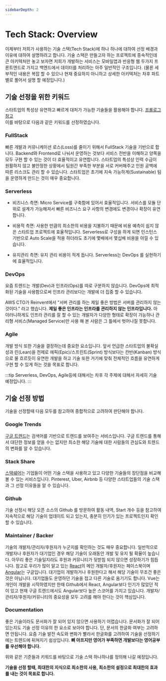 ```yaml
---
sidebarDepth: 2
---
```


# Tech Stack: Overview

이제부터 저희가 사용하는 기술 스택(Tech Stack)에 하나 하나에 대하여 선정 배경과 이유에 대하여 설명하려고 합니다. 기술 스택은 만들고자 하는 프로젝트에 종속적인데 큰 아키텍처만 놓고 보자면 저희가 개발하는 서비스는 모바일앱과 반응형 웹 두가지 프론트엔드로 가지고 백엔드에서 데이터를 처리하는 아주 일반적인 구조입니다. (물론 세부적인 내용은 복잡 할 수 있으나 현재 중요하지 아니하고 상세한 아키텍처는 차후 파트별로 풀어서 설명 할 예정입니다.)

## 기술 선정을 위한 키워드

스타트업의 특성상 유연하고 빠르게 대처가 가능한 기술들을 활용해야 합니다. [프롤로그 참고](/webdev/prologue/)<br>
이를 바탕으로 다음과 같은 키워드를 선정하였습니다.

### FullStack

빠른 개발과 커뮤니케이션 로스(Loss)를 줄이기 위해서 FullStack 기술을 기반으로 합니다. Backend와 Frontend로 나눠서 운영하는 것보다 서비스 전반을 이해하고 양쪽을 모두 구현 할 수 있는 것이 더 효율적이고 유연합니다. 스타트업의 특성상 인력 수급이 원활하지 않고 불안정한 상황에서 팀원간 부족한 부분을 서로 커버해주고 인원 공백에 따른 리스크도 관리 할 수 있습니다. 스타트업은 초기에 지속 가능하게(Sustainable) 팀을 운영하게 만드는 것이 매우 중요합니다.

### Serverless

* 비즈니스 측면: Micro Service를 구축함에 있어서 효율적입니다. 서비스를 모듈 단위로 설계가 가능해져서 빠른 비즈니스 요구 사항의 변경에도 변경이나 확장이 유연합니다.

* 비용적 측면: 사용한 만큼의 최소한의 비용을 지불하기 때문에 비용 예측이 쉽지 않은 스타트업 프로젝트에 효율적입니다. Serverless로 구성을 하게 되면 인스턴스 기반으로 Auto Scale을 적용 하더라도 초기에 몇배에서 몇십배 비용을 아낄 수 있습니다.

* 유지관리 측면: 유지 관리 비용이 적게 듭니다. Serverless는 DevOps 를 실현하기에 효율적입니다.

### DevOps

요즘 트렌드는 개발(Dev)과 인프라(Ops)를 따로 구분하지 않습니다. DevOps에 최적화된 기술을 사용함으로써 인프라 관리보다는 개발에 더 집중 할 수 있습니다.

AWS CTO가 Reinvent에서 "서버 관리를 하는 제일 좋은 방법은 서버를 관리하지 않는 것이다." 라고 했습니다. **제일 좋은 인프라는 인프라를 관리하지 않는 인프라입니다.** 아이러니하게도 인프라 관리를 잘 할 수 있는 개발자가 다양한 형태로 확장이 가능하나 관리형 서비스(Managed Service)만 사용 해 본 사람은 그 틀에서 벗어나질 못합니다.

### Agile

개발 방식 또한 기술을 결정하는데 중요한 요소입니다. 앞서 언급한 스타트업의 불확실성과 린(Lean)을 전제로 에픽(Epic)/스프린트(Sprint) 방식보다는 칸반(Kanban) 방식으로 물 흐르듯이 유연한 개발을 하고 기술 또한 거기에 맞춰 전체적인 흐름을 유연하게 구현 할 수 있게 하는 것을 목표로 합니다.

:::tip
Serverless, DevOps, Agile등에 대해서는 차후 각 주제에 대해서 자세히 기술 예정입니다.
:::


## 기술 선정 방법

기술을 선정할때 다음 모두를 참고하여 종합적으로 고려하여 판단해야 합니다.

### Google Trends

[구글 트렌드](https://trends.google.com/)는 검색어를 기반으로 트렌드를 보여주는 서비스입니다. 구글 트렌드를 통해서 대단한 정보를 얻을 수는 없지만 최소한 해당 기술에 대한 사람들의 관심도와 트렌드의 변화를 알 수 있습니다.

### Stack Share

[스택쉐어](https://stackshare.io/)는 기업들이 어떤 기술 스택을 사용하고 있고 다양한 기술들의 장단점을 비교해 볼 수 있는 서비스입니다. Pinterest, Uber, Airbnb 등 다양한 스타트업들의 기술 스택과 그 선정 이유들을 알 수 있습니다.

### Github

기술 선정시 해당 오픈 소스의 Github 를 방문하여 활동 내역, Start 개수 등을 참고하여 지속적으로 해당 기술이 업데이트 되고 있는지, 충분히 인기가 있는 프로젝트인지 확인할 수 있습니다.

### Maintainer / Backer

기술의 개발자/관리자/후원자가 누군지를 확인하는 것도 매우 중요합니다. 일반적으로 개발자나 후원자가 대기업인 경우 해당 기술이 오래동안 개발 및 유지 될 확율이 높습니다. 아무리 좋은 기술일지라도 후원과 커뮤니티가 뒷받침 되지 않으면 성장하기가 힘듭니다. 참고로 우리가 많이 알고 있는 [React](https://reactjs.org)의 메인 개발자/후원자는 페이스북이며 [Angular](https://angular.io)는 구글입니다. 대기업이 개발하거나 후원한다고 해서 해당 기술이 무조건 좋은 것은 아닙니다. 대기업들도 운영하던 기술을 접고 다른 기술로 옴기기도 합니다. Vue는 개인이 개발을 시작하였지만 한때 Github에서 React, Angular보다 인기가 많았던 적이 있고 현재 구글 트렌드에서도 Angular보다 높은 스코어를 가지고 있습니다. 개발자/관리자/후원자/커뮤니티의 중요성을 모두 고려를 해야 한다는 것이 핵심입니다.

### Documentation

좋은 기술이라도 문서화가 잘 되어 있지 않으면 사용하기 어렵습니다. 문서화가 잘 되어 있는지도 기술 선정 이유의 한 요소로 보아야 합니다. 단, 문서의 한글화 여부는 고려하면 안됩니다. 요즘 기술 발전 속도와 변화가 빨라서 한글화를 고려하여 기술을 선정하기에는 트렌드에 뒤쳐지기 쉽상입니다. **뼈 아프지만 영어가 부족하면 개발보다는 영어공부를 우선해야 합니다.**

위와 같은 기준들과 키워드를 바탕으로 기술 스택 하나하나를 정의해 나갈 예정입니다.

**기술을 선정 할때, 최대한의 지식으로 최소한의 사용, 최소한의 설정으로 최대한의 효과를 내는 것이 목표로 합니다.**

